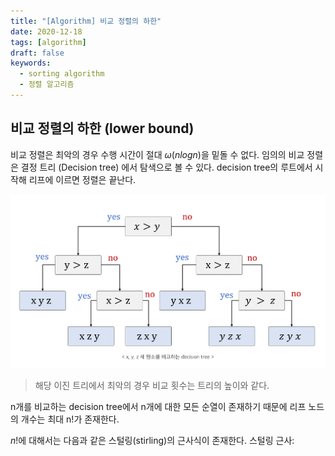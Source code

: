 ```yaml
---
title: "[Algorithm] 비교 정렬의 하한"
date: 2020-12-18
tags: [algorithm]
draft: false
keywords: 
  - sorting algorithm
  - 정렬 알고리즘
---
```


## 비교 정렬의 하한 (lower bound)

비교 정렬은 최악의 경우 수행 시간이 절대 $\omega(nlogn)$을 밑돌 수 없다.
임의의 비교 정렬은 결정 트리 (Decision tree) 에서 탐색으로 볼 수 있다. decision tree의 루트에서 시작해 리프에 이르면 정렬은 끝난다.

![image](sorting-5.png)
 
> 해당 이진 트리에서 최악의 경우 비교 횟수는 트리의 높이와 같다. 

</bn>

n개를 비교하는 decision tree에서 n개에 대한 모든 순열이 존재하기 때문에 리프 노드의 개수는 최대 n!가 존재한다.

$n!$에 대해서는 다음과 같은 스털링(stirling)의 근사식이 존재한다.
스털링 근사: 


